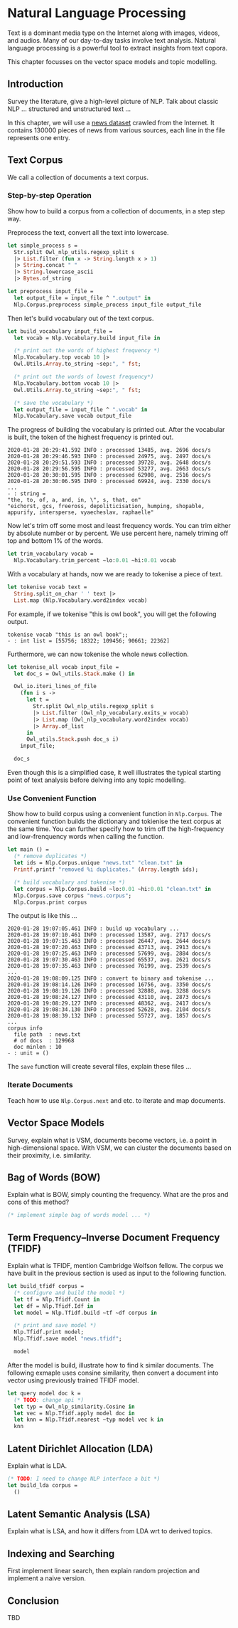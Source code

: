 # Natural Language Processing

Text is a dominant media type on the Internet along with images, videos, and audios. Many of our day-to-day tasks involve text analysis. Natural language processing is a powerful tool to extract insights from text copora. 

This chapter focusses on the vector space models and topic modelling.


## Introduction

Survey the literature, give a high-level picture of NLP. Talk about classic NLP ... structured and unstructured text ...

In this chapter, we will use a [news dataset](https://github.com/ryanrhymes/owl_dataset/raw/master/news.txt.gz) crawled from the Internet. It contains 130000 pieces of news from various sources, each line in the file represents one entry.


## Text Corpus

We call a collection of documents a text corpus. 

### Step-by-step Operation

Show how to build a corpus from a collection of documents, in a step step way.

Preprocess the text, convert all the text into lowercase.

```ocaml
let simple_process s =
  Str.split Owl_nlp_utils.regexp_split s
  |> List.filter (fun x -> String.length x > 1)
  |> String.concat " "
  |> String.lowercase_ascii
  |> Bytes.of_string

let preprocess input_file =
  let output_file = input_file ^ ".output" in
  Nlp.Corpus.preprocess simple_process input_file output_file
```

Then let's build vocabulary out of the text corpus.

```ocaml
let build_vocabulary input_file =
  let vocab = Nlp.Vocabulary.build input_file in

  (* print out the words of highest frequency *)
  Nlp.Vocabulary.top vocab 10 |>
  Owl.Utils.Array.to_string ~sep:", " fst;

  (* print out the words of lowest frequency*)
  Nlp.Vocabulary.bottom vocab 10 |>
  Owl.Utils.Array.to_string ~sep:", " fst;

  (* save the vocabulary *)
  let output_file = input_file ^ ".vocab" in 
  Nlp.Vocabulary.save vocab output_file
```

The progress of building the vocabulary is printed out. After the vocabular is built, the token of the highest frequency is printed out.

```text
2020-01-28 20:29:41.592 INFO : processed 13485, avg. 2696 docs/s
2020-01-28 20:29:46.593 INFO : processed 24975, avg. 2497 docs/s
2020-01-28 20:29:51.593 INFO : processed 39728, avg. 2648 docs/s
2020-01-28 20:29:56.595 INFO : processed 53277, avg. 2663 docs/s
2020-01-28 20:30:01.595 INFO : processed 62908, avg. 2516 docs/s
2020-01-28 20:30:06.595 INFO : processed 69924, avg. 2330 docs/s
...
- : string =
"the, to, of, a, and, in, \", s, that, on"
"eichorst, gcs, freeross, depoliticisation, humping, shopable, appurify, intersperse, vyaecheslav, raphaelle"
```

Now let's trim off some most and least frequency words. You can trim either by absolute number or by percent. We use percent here, namely triming off top and bottom 1% of the words.

```ocaml
let trim_vocabulary vocab =
  Nlp.Vocabulary.trim_percent ~lo:0.01 ~hi:0.01 vocab
```

With a vocabulary at hands, now we are ready to tokenise a piece of text.

```ocaml
let tokenise vocab text =
  String.split_on_char ' ' text |> 
  List.map (Nlp.Vocabulary.word2index vocab)
```

For example, if we tokenise "this is owl book", you will get the following output.

```text
tokenise vocab "this is an owl book";;
- : int list = [55756; 18322; 109456; 90661; 22362]
```

Furthermore, we can now tokenise the whole news collection.

```ocaml
let tokenise_all vocab input_file =
  let doc_s = Owl_utils.Stack.make () in

  Owl_io.iteri_lines_of_file
    (fun i s ->
      let t =
        Str.split Owl_nlp_utils.regexp_split s
        |> List.filter (Owl_nlp_vocabulary.exits_w vocab)
        |> List.map (Owl_nlp_vocabulary.word2index vocab)
        |> Array.of_list
      in
      Owl_utils.Stack.push doc_s i)
    input_file;

  doc_s
```

Even though this is a simplified case, it well illustrates the typical starting point of text analysis before delving into any topic modelling.


### Use Convenient Function

Show how to build corpus using a convenient function in `Nlp.Corpus`. The convenient function builds the dictionary and tokienise the text corpus at the same time. You can further specify how to trim off the high-frequency and low-frenquency words when calling the function.

```ocaml
let main () =
  (* remove duplicates *)
  let ids = Nlp.Corpus.unique "news.txt" "clean.txt" in
  Printf.printf "removed %i duplicates." (Array.length ids);

  (* build vocabulary and tokenise *)
  let corpus = Nlp.Corpus.build ~lo:0.01 ~hi:0.01 "clean.txt" in
  Nlp.Corpus.save corpus "news.corpus";
  Nlp.Corpus.print corpus
```

The output is like this ...

```text
2020-01-28 19:07:05.461 INFO : build up vocabulary ...
2020-01-28 19:07:10.461 INFO : processed 13587, avg. 2717 docs/s
2020-01-28 19:07:15.463 INFO : processed 26447, avg. 2644 docs/s
2020-01-28 19:07:20.463 INFO : processed 43713, avg. 2913 docs/s
2020-01-28 19:07:25.463 INFO : processed 57699, avg. 2884 docs/s
2020-01-28 19:07:30.463 INFO : processed 65537, avg. 2621 docs/s
2020-01-28 19:07:35.463 INFO : processed 76199, avg. 2539 docs/s
...
2020-01-28 19:08:09.125 INFO : convert to binary and tokenise ...
2020-01-28 19:08:14.126 INFO : processed 16756, avg. 3350 docs/s
2020-01-28 19:08:19.126 INFO : processed 32888, avg. 3288 docs/s
2020-01-28 19:08:24.127 INFO : processed 43110, avg. 2873 docs/s
2020-01-28 19:08:29.127 INFO : processed 48362, avg. 2417 docs/s
2020-01-28 19:08:34.130 INFO : processed 52628, avg. 2104 docs/s
2020-01-28 19:08:39.132 INFO : processed 55727, avg. 1857 docs/s
...
corpus info
  file path  : news.txt
  # of docs  : 129968
  doc minlen : 10
- : unit = ()
```

The `save` function will create several files, explain these files ...


### Iterate Documents

Teach how to use `Nlp.Corpus.next` and etc. to iterate and map documents.


## Vector Space Models

Survey, explain what is VSM, documents become vectors, i.e. a point in high-dimensional space. With VSM, we can cluster the documents based on their proximity, i.e. similarity.


## Bag of Words (BOW)

Explain what is BOW, simply counting the frequency. What are the pros and cons of this method?

```ocaml
(* implement simple bag of words model ... *)
```


## Term Frequency–Inverse Document Frequency (TFIDF)

Explain what is TFIDF, mention Cambridge Wolfson fellow. The corpus we have built in the previous section is used as input to the following function.

```ocaml
let build_tfidf corpus =
  (* configure and build the model *)
  let tf = Nlp.Tfidf.Count in
  let df = Nlp.Tfidf.Idf in
  let model = Nlp.Tfidf.build ~tf ~df corpus in

  (* print and save model *)
  Nlp.Tfidf.print model;
  Nlp.Tfidf.save model "news.tfidf";

  model
```

After the model is build, illustrate how to find k similar documents. The following exmaple uses consine similarity, then convert a document into vector using previously trained TFIDF model.

```ocaml
let query model doc k =
  (* TODO: change api *)
  let typ = Owl_nlp_similarity.Cosine in
  let vec = Nlp.Tfidf.apply model doc in
  let knn = Nlp.Tfidf.nearest ~typ model vec k in
  knn
```


## Latent Dirichlet Allocation (LDA)

Explain what is LDA.

```ocaml
(* TODO: I need to change NLP interface a bit *)
let build_lda corpus =
  ()
```


## Latent Semantic Analysis (LSA)

Explain what is LSA, and how it differs from LDA wrt to derived topics.


## Indexing and Searching

First implement linear search, then explain random projection and implement a naive version.


## Conclusion

TBD
